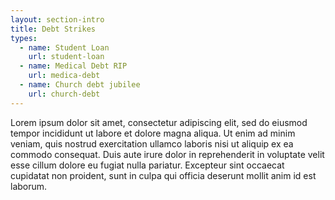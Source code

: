 ```yaml
---
layout: section-intro
title: Debt Strikes
types:
  - name: Student Loan
    url: student-loan
  - name: Medical Debt RIP
    url: medica-debt
  - name: Church debt jubilee
    url: church-debt
---
```


Lorem ipsum dolor sit amet, consectetur adipiscing elit, sed do eiusmod tempor incididunt ut labore et dolore magna aliqua. Ut enim ad minim veniam, quis nostrud exercitation ullamco laboris nisi ut aliquip ex ea commodo consequat. Duis aute irure dolor in reprehenderit in voluptate velit esse cillum dolore eu fugiat nulla pariatur. Excepteur sint occaecat cupidatat non proident, sunt in culpa qui officia deserunt mollit anim id est laborum.